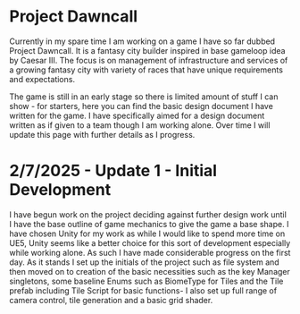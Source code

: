 # Project Dawncall
Currently in my spare time I am working on a game I have so far dubbed Project Dawncall. It is a fantasy city builder inspired in base gameloop idea by Caesar III. The focus is on management of infrastructure and services of a growing fantasy city with variety of races that have unique requirements and expectations.

The game is still in an early stage so there is limited amount of stuff I can show - for starters, here you can find the basic design document I have written for the game. I have specifically aimed for a design document written as if given to a team though I am working alone. Over time I will update this page with further details as I progress.

# 2/7/2025 - Update 1 - Initial Development
I have begun work on the project deciding against further design work until I have the base outline of game mechanics to give the game a base shape. I have chosen Unity for my work as while I would like to spend more time on UE5, Unity seems like a better choice for this sort of development especially while working alone. As such I have made considerable progress on the first day. As it stands I set up the initials of the project such as file system and then moved on to creation of the basic necessities such as the key Manager singletons, some baseline Enums such as BiomeType for Tiles and the Tile prefab including Tile Script for basic functions- I also set up full range of camera control, tile generation and a basic grid shader.
